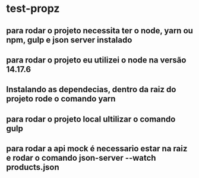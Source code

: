 # test-propz

## para rodar o projeto necessita ter o node, yarn ou npm, gulp e json server instalado

## para rodar o projeto eu utilizei o node na versão 14.17.6

## Instalando as dependecias, dentro da raiz do projeto rode o comando yarn

## para rodar o projeto local ultilizar o comando gulp

## para rodar a api mock é necessario estar na raiz e rodar o comando json-server --watch products.json
